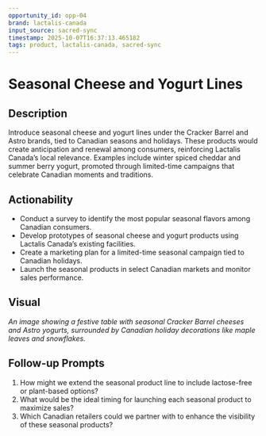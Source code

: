 ```yaml
---
opportunity_id: opp-04
brand: lactalis-canada
input_source: sacred-sync
timestamp: 2025-10-07T16:37:13.465182
tags: product, lactalis-canada, sacred-sync
---
```


# Seasonal Cheese and Yogurt Lines

## Description

Introduce seasonal cheese and yogurt lines under the Cracker Barrel and Astro brands, tied to Canadian seasons and holidays. These products would create anticipation and renewal among consumers, reinforcing Lactalis Canada’s local relevance. Examples include winter spiced cheddar and summer berry yogurt, promoted through limited-time campaigns that celebrate Canadian moments and traditions.

## Actionability

- Conduct a survey to identify the most popular seasonal flavors among Canadian consumers.
- Develop prototypes of seasonal cheese and yogurt products using Lactalis Canada’s existing facilities.
- Create a marketing plan for a limited-time seasonal campaign tied to Canadian holidays.
- Launch the seasonal products in select Canadian markets and monitor sales performance.

## Visual

*An image showing a festive table with seasonal Cracker Barrel cheeses and Astro yogurts, surrounded by Canadian holiday decorations like maple leaves and snowflakes.*

## Follow-up Prompts

1. How might we extend the seasonal product line to include lactose-free or plant-based options?
2. What would be the ideal timing for launching each seasonal product to maximize sales?
3. Which Canadian retailers could we partner with to enhance the visibility of these seasonal products?
